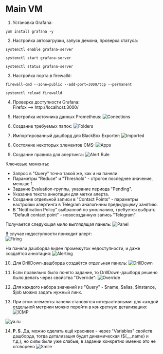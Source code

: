 # Main VM
1. Установка Grafana:
```
yum install grafana -y
```
2. Настройка автозагрузки, запуск демона, проверка статуса:
```
systemctl enable grafana-server
```
```
systemctl start grafana-server
```
```
systemctl status grafana-server
```
3. Настройка порта в firewalld:
```
firewall-cmd --zone=public --add-port=3000/tcp --permanent
```
```
systemctl reload firewalld
```
4. Проверка доступности Grafana:
</br> Firefox --> http://localhost:3000/
5. Настройка источника данных Prometheus:
![Conections](https://github.com/Raven2526/OTUS/blob/main/GAP-4/Images/connections.png)

6. Создание требуемых папок:
![Folders](https://github.com/Raven2526/OTUS/blob/main/GAP-4/Images/folders.png)

7. Импортированный дашборд для BlackBox Exporter:
![Imported](https://github.com/Raven2526/OTUS/blob/main/GAP-4/Images/infra.png)

8. Состояние некоторых элементов CMS:
![Apps](https://github.com/Raven2526/OTUS/blob/main/GAP-4/Images/app.png)

9. Создание правила для алертинга:
![Alert Rule](https://github.com/Raven2526/OTUS/blob/main/GAP-4/Images/alert_rule.png)

Ключевые моменты:
- Запрос в "Query" точно такой же, как и на панели.
- Параметры "Reduce" и "Threshold" - строгое последнее значение, меньше 1.
- Задание Evaluation-группы, указание периода "Pending".
- Указание текста аннотации для метки алерта.
- Создание отдельной записи в "Contact Points" - параметры настройки алертинга в Telegram аналогичны предыдущему занятию.
- В "Notification Policy" выбранной по умолчанию, требуется выбрать "Default contact point" - новосозданную запись "Telegram".

Получается следующая мило выглядящая панель:
![Panel](https://github.com/Raven2526/OTUS/blob/main/GAP-4/Images/alerting_panel.png)

В случае недоступности приходит алерт:
<br>![Firing](https://github.com/Raven2526/OTUS/blob/main/GAP-4/Images/firing.png)

На панели дашборда виден промежуток недоступности, и даже создаётся аннотация:
![Alerting](https://github.com/Raven2526/OTUS/blob/main/GAP-4/Images/alerting.png)

10. Для DrillDown-дашборда создаётся отдельная панель:
![DrillDown](https://github.com/Raven2526/OTUS/blob/main/GAP-4/Images/drilldown.png)

11. Если правильно было понято задание, то DrillDown-дашборд решено было делать через свойства "Override":
![Override](https://github.com/Raven2526/OTUS/blob/main/GAP-4/Images/override.png)

12. Для каждого набора значений из "Query" - $name, $alias, $instance, $job можно задать нужный линк.
13. При этом элементы панели становятся интерактивными: для каждой отдельной метрики можно перейти в конкретную детализацию: 
![ICMP](https://github.com/Raven2526/OTUS/blob/main/GAP-4/Images/drilldown_icmp.png)

![ya.ru](https://github.com/Raven2526/OTUS/blob/main/GAP-4/Images/drilldown_ya_ru.png)

14. <b>P. S.</b> Да, можно сделать ещё красивее - через "Variables" свойств дашборда, тогда детализация будет динамическая (${__.name} и т.д.), но силы были уже слабые, в задании конкретно именно это не оговорено ![Smile](https://github.com/Raven2526/OTUS/blob/main/GAP-4/Images/smile_16.png)
